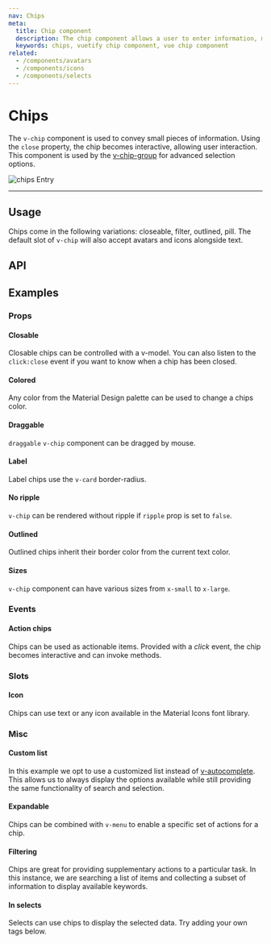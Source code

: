 ```yaml
---
nav: Chips
meta:
  title: Chip component
  description: The chip component allows a user to enter information, make selections, filter content or trigger actions.
  keywords: chips, vuetify chip component, vue chip component
related:
  - /components/avatars
  - /components/icons
  - /components/selects
---
```


# Chips

The `v-chip` component is used to convey small pieces of information. Using the `close` property, the chip becomes interactive, allowing user interaction. This component is used by the [v-chip-group](/components/chip-groups) for advanced selection options.

![chips Entry](https://cdn.vuetifyjs.com/docs/images/components-temp/v-chips/v-chips-entry.png)

---

## Usage

Chips come in the following variations: closeable, filter, outlined, pill. The default slot of `v-chip` will also accept avatars and icons alongside text.

<usage name="v-chip" />

<entry />

## API

<api-inline />

## Examples

### Props

#### Closable

Closable chips can be controlled with a v-model. You can also listen to the `click:close` event if you want to know when a chip has been closed.

<example file="v-chip/prop-closable" />

#### Colored

Any color from the Material Design palette can be used to change a chips color.

<example file="v-chip/prop-colored" />

#### Draggable

`draggable` `v-chip` component can be dragged by mouse.

<example file="v-chip/prop-draggable" />

<!-- #### Filter

`v-chip` component has `filter` option which shows an additional icon to you if chip is active. It can be customized using `filter-icon`.

<example file="v-chip/prop-filter" /> -->

#### Label

Label chips use the `v-card` border-radius.

<example file="v-chip/prop-label" />

#### No ripple

`v-chip` can be rendered without ripple if `ripple` prop is set to `false`.

<example file="v-chip/prop-no-ripple" />

#### Outlined

Outlined chips inherit their border color from the current text color.

<example file="v-chip/prop-outlined" />

#### Sizes

`v-chip` component can have various sizes from `x-small` to `x-large`.

<example file="v-chip/prop-sizes" />

### Events

#### Action chips

Chips can be used as actionable items. Provided with a _click_ event, the chip becomes interactive and can invoke methods.

<example file="v-chip/event-action-chips" />

### Slots

#### Icon

Chips can use text or any icon available in the Material Icons font library.

<example file="v-chip/slot-icon" />

### Misc

#### Custom list

In this example we opt to use a customized list instead of [v-autocomplete](/components/autocompletes). This allows us to always display the options available while still providing the same functionality of search and selection.

<example file="v-chip/misc-custom-list" />

#### Expandable

Chips can be combined with `v-menu` to enable a specific set of actions for a chip.

<example file="v-chip/misc-expandable" />

#### Filtering

Chips are great for providing supplementary actions to a particular task. In this instance, we are searching a list of items and collecting a subset of information to display available keywords.

<example file="v-chip/misc-filtering" />

#### In selects

Selects can use chips to display the selected data. Try adding your own tags below.

<example file="v-chip/misc-in-selects" />

<backmatter />
